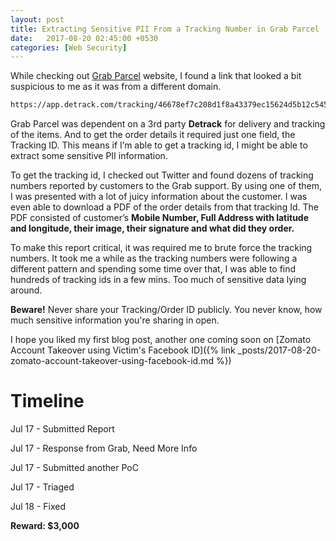 ```yaml
---
layout: post
title: Extracting Sensitive PII From a Tracking Number in Grab Parcel
date:   2017-08-20 02:45:00 +0530
categories: [Web Security]
---
```


While checking out [Grab Parcel](https://parcel.grab.com) website, I found a link that looked a bit suspicious to me as it was from a different domain.

```sh
https://app.detrack.com/tracking/46678ef7c208d1f8a43379ec15624d5b12c545ad
```

 Grab Parcel was dependent on a 3rd party **Detrack** for delivery and tracking of the items. And to get the order details it required just one field, the Tracking ID. This means if I’m able to get a tracking id, I might be able to extract some sensitive PII information.

To get the tracking id, I checked out Twitter and found dozens of tracking numbers reported by customers to the Grab support. By using one of them, I was presented with a lot of juicy information about the customer. I was even able to download a PDF of the order details from that tracking Id. The PDF consisted of customer’s **Mobile Number, Full Address with latitude and longitude, their image, their signature and what did they order.**

To make this report critical, it was required me to brute force the tracking numbers. It took me a while as the tracking numbers were following a different pattern and spending some time over that, I was able to find hundreds of tracking ids in a few mins. Too much of sensitive data lying around.

**Beware!**
Never share your Tracking/Order ID publicly. You never know, how much sensitive information you're sharing in open.

I hope you liked my first blog post, another one coming soon on [Zomato Account Takeover using Victim's Facebook ID]({% link _posts/2017-08-20-zomato-account-takeover-using-facebook-id.md %})

# Timeline

Jul 17 - Submitted Report

Jul 17 - Response from Grab, Need More Info

Jul 17 - Submitted another PoC

Jul 17 - Triaged

Jul 18 - Fixed

**Reward: $3,000**



